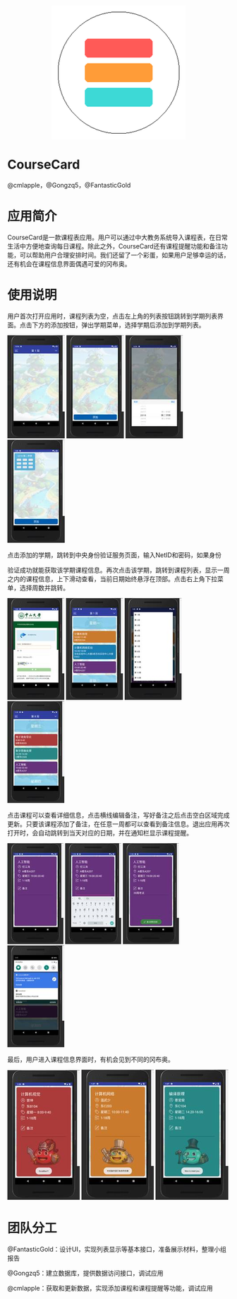 


<p align="center"><img src="assets/clip_image002.png" style="display: block; margin: auto;"/></p>

# **CourseCard**

@cmlapple，@Gongzq5，@FantasticGold



# 应用简介

CourseCard是一款课程表应用。用户可以通过中大教务系统导入课程表，在日常生活中方便地查询每日课程。除此之外，CourseCard还有课程提醒功能和备注功能，可以帮助用户合理安排时间。我们还留了一个彩蛋，如果用户足够幸运的话，还有机会在课程信息界面偶遇可爱的冈布奥。

 

# 使用说明

用户首次打开应用时，课程列表为空，点击左上角的列表按钮跳转到学期列表界面。点击下方的添加按钮，弹出学期菜单，选择学期后添加到学期列表。

![img](assets/clip_image004.jpg) ![img](assets/clip_image006.jpg) ![img](assets/clip_image008.jpg) ![img](assets/clip_image010.jpg)

点击添加的学期，跳转到中央身份验证服务页面，输入NetID和密码，如果身份



验证成功就能获取该学期课程信息。再次点击该学期，跳转到课程列表，显示一周之内的课程信息，上下滑动查看，当前日期始终悬浮在顶部。点击右上角下拉菜单，选择周数并跳转。

![img](assets/clip_image012.jpg) ![img](assets/clip_image014.jpg) ![img](assets/clip_image016.jpg) ![img](assets/clip_image018.jpg)

点击课程可以查看详细信息，点击横线编辑备注，写好备注之后点击空白区域完成更新。只要该课程添加了备注，在任意一周都可以查看到备注信息。退出应用再次打开时，会自动跳转到当天对应的日期，并在通知栏显示课程提醒。

![img](assets/clip_image020.jpg) ![img](assets/clip_image022.jpg) ![img](assets/clip_image024.jpg) ![img](assets/clip_image026.jpg)

最后，用户进入课程信息界面时，有机会见到不同的冈布奥。

![img](assets/clip_image028.jpg)  ![img](assets/clip_image030.jpg)  ![img](assets/clip_image032.jpg)

# 团队分工

@FantasticGold：设计UI，实现列表显示等基本接口，准备展示材料，整理小组报告

@Gongzq5：建立数据库，提供数据访问接口，调试应用

@cmlapple：获取和更新数据，实现添加课程和课程提醒等功能，调试应用
